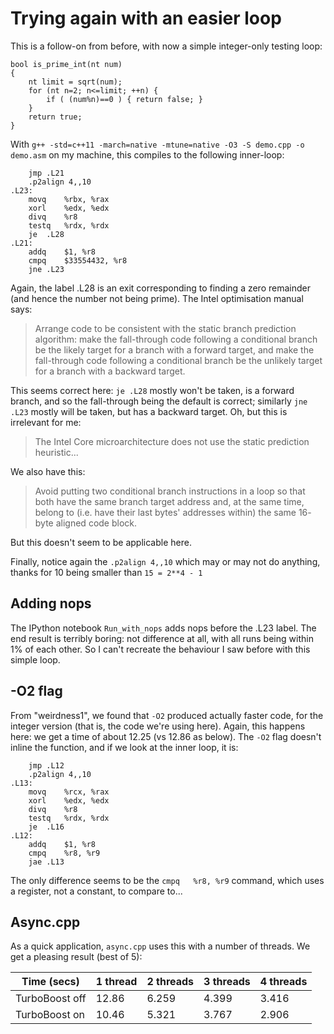 # Trying again with an easier loop #

This is a follow-on from before, with now a simple integer-only testing loop:

```
bool is_prime_int(nt num)
{
	nt limit = sqrt(num);
	for (nt n=2; n<=limit; ++n) {
		if ( (num%n)==0 ) { return false; }
	}
	return true;
}
```

With `g++ -std=c++11 -march=native -mtune=native -O3 -S demo.cpp -o demo.asm` on my machine, this compiles to the following inner-loop:

```
	jmp	.L21
	.p2align 4,,10
.L23:
	movq	%rbx, %rax
	xorl	%edx, %edx
	divq	%r8
	testq	%rdx, %rdx
	je	.L28
.L21:
	addq	$1, %r8
	cmpq	$33554432, %r8
	jne	.L23
```

Again, the label .L28 is an exit corresponding to finding a zero remainder (and hence the number not being prime).  The Intel optimisation manual says:

>Arrange code to be consistent with
the static branch prediction algorithm: make the fall-through code following a conditional branch be the
likely target for a branch with a forward target, and make the fall-through code following a conditional
branch be the unlikely target for a branch with a backward target. 

This seems correct here: `je .L28` mostly won't be taken, is a forward branch, and so the fall-through being the default is correct; similarly `jne .L23` mostly will be taken, but has a backward target.  Oh, but this is irrelevant for me:

> The Intel Core microarchitecture does not use the static prediction heuristic...

We also have this:

>Avoid putting two conditional branch instructions in a loop so that both have the same branch target
address and, at the same time, belong to (i.e. have their last bytes' addresses within) the same 16-
byte aligned code block.

But this doesn't seem to be applicable here.

Finally, notice again the `.p2align 4,,10` which may or may not do anything, thanks for 10 being smaller than `15 = 2**4 - 1`

## Adding nops ##

The IPython notebook `Run_with_nops` adds nops before the .L23 label.  The end result is terribly boring: not difference at all, with all runs being within 1% of each other.  So I can't recreate the behaviour I saw before with this simple loop.

## -O2 flag ##

From "weirdness1", we found that `-O2` produced actually faster code, for the integer version (that is, the code we're using here).  Again, this happens here: we get a time of about 12.25 (vs 12.86 as below).  The `-O2` flag doesn't inline the function, and if we look at the inner loop, it is:

```
	jmp	.L12
	.p2align 4,,10
.L13:
	movq	%rcx, %rax
	xorl	%edx, %edx
	divq	%r8
	testq	%rdx, %rdx
	je	.L16
.L12:
	addq	$1, %r8
	cmpq	%r8, %r9
	jae	.L13
```

The only difference seems to be the `cmpq	%r8, %r9` command, which uses a register, not a constant, to compare to...
 

## Async.cpp ##

As a quick application, `async.cpp` uses this with a number of threads.  We get a pleasing result (best of 5):

Time (secs)    | 1 thread | 2 threads | 3 threads | 4 threads
-------------- | -------- | --------- | --------- | ---------
TurboBoost off | 12.86    | 6.259     | 4.399     | 3.416 
TurboBoost on  | 10.46    | 5.321     | 3.767     | 2.906
